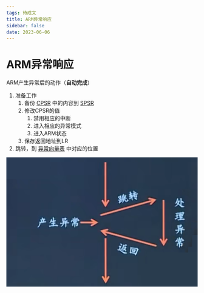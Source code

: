 ```yaml
---
tags: 待成文
title: ARM异常响应
sidebar: false
date: 2023-06-06
---
```

# ARM异常响应

ARM产生异常后的动作（**自动完成**）

1. 准备工作
	1. 备份 [CPSR](CPSR寄存器.md) 中的内容到 [SPSR](SPSR寄存器.md)
	2. 修改CPSR的值
		1. 禁用相应的中断
		2. 进入相应的异常模式
		3. 进入ARM状态
	3. 保存返回地址到LR
2. 跳转，到 [异常向量表](异常向量表.md) 中对应的位置

![|350](assets/20230606054200408.png)